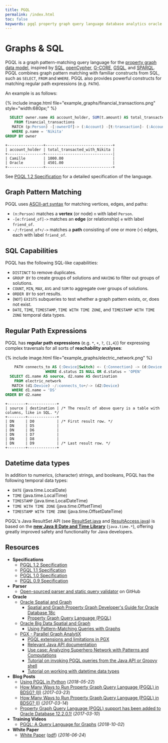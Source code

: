 ```yaml
---
title: PGQL
permalink: /index.html
toc: false
keywords: pgql property graph query language database analytics oracle sql standard gql cypher opencypher sparql gsql pgx big data spatial
---
```


Graphs & SQL
====================================

PGQL is a graph pattern-matching query language for the [property graph data model](spec/1.2/#property-graph-data-model), inspired by
[SQL](https://en.wikipedia.org/wiki/SQL),
[openCypher](http://www.opencypher.org/),
[G-CORE](http://g-core.org/),
[GSQL](https://doc.tigergraph.com/GSQL-101.html),
and [SPARQL](https://www.w3.org/TR/sparql11-query/).
PGQL combines graph pattern matching with familiar constructs from SQL, such as `SELECT`, `FROM` and `WHERE`.
PGQL also provides powerful constructs for matching regular path expressions (e.g. `PATH`).

An example is as follows:

{% include image.html file="example_graphs/financial_transactions.png" style="width:680px;" %}

```sql
  SELECT owner.name AS account_holder, SUM(t.amount) AS total_transacted_with_Nikita
    FROM financial_transactions
   MATCH (p:Person) -[:ownerOf]-> (:Account) -[t:transaction]- (:Account) <-[:ownerOf]- (owner:Person|Company)
   WHERE p.name = 'Nikita'
GROUP BY owner
```

```
+----------------+------------------------------+
| account_holder | total_transacted_with_Nikita |
+----------------+------------------------------|
| Camille        | 1000.00                      |
| Oracle         | 4501.00                      |
+----------------+------------------------------+
```

See [PGQL 1.2 Specification](spec/1.2/) for a detailed specification of the language.

Graph Pattern Matching
----------------------

PGQL uses [ASCII-art syntax](https://neo4j.com/developer/cypher-query-language/) for matching vertices, edges, and paths:

 * `(n:Person)` matches a __vertex__ (or node) `n` with label `Person`.
 * `-[e:friend_of]->` matches an __edge__ (or relationship) `e` with label `friend_of`.
 * `-/:friend_of+/->` matches a __path__ consisting of one or more (`+`) edges, each with label `friend_of`.

SQL Capabilities
-------------------

PGQL has the following SQL-like capabilities:

 * `DISTINCT` to remove duplicates.
 * `GROUP BY` to create groups of solutions and `HAVING` to filter out groups of solutions.
 * `COUNT`, `MIN`, `MAX`, `AVG` and `SUM` to aggregate over groups of solutions.
 * `ORDER BY` to sort results.
 * (`NOT`) `EXISTS` subqueries to test whether a graph pattern exists, or, does not exist.
 * `DATE`, `TIME`, `TIMESTAMP`, `TIME WITH TIME ZONE`, and `TIMESTAMP WITH TIME ZONE` temporal data types.

Regular Path Expressions
------------------------

PGQL has __regular path expressions__ (e.g. `*`, `+`, `?`, `{1,4}`) for expressing complex traversals for all sorts of __reachability analyses__:

{% include image.html file="example_graphs/electric_network.png" %}

```sql
    PATH connects_to AS (:Device|Switch) <- (:Connection) -> (d:Device|Switch) /* Devices and switches are connected by two edges. */
                  WHERE d.status IS NULL OR d.status = 'OPEN'                  /* Only consider switches with OPEN status. */
  SELECT d1.name AS source, d2.name AS destination
    FROM electric_network
   MATCH (d1:Device) -/:connects_to+/-> (d2:Device)                            /* We match the connects_to pattern one or more (+) times. */
   WHERE d1.name = 'DS'
ORDER BY d2.name
```

```
+--------+-------------+
| source | destination | /* The result of above query is a table with columns, like in SQL. */
+--------+-------------+
| DN     | D0          | /* First result row. */
| DN     | D5          |
| DN     | D6          |
| DN     | D7          |
| DN     | D8          |
| DN     | D9          | /* Last result row. */
+--------+-------------+
```

Datetime data types
-------------------
In addition to numerics, (character) strings, and booleans, PGQL has the following temporal data types:

 - `DATE` (java.time.LocalDate)
 - `TIME` (java.time.LocalTime)
 - `TIMESTAMP` (java.time.LocalDateTime)
 - `TIME WITH TIME ZONE` (java.time.OffsetTime)
 - `TIMESTAMP WITH TIME ZONE` (java.time.OffsetDateTime)

PGQL's Java ResultSet API
(see [ResultSet.java](https://github.com/oracle/pgql-lang/blob/master/graph-query-ir/src/main/java/oracle/pgql/lang/ResultSet.java)
and [ResultAccess.java](https://github.com/oracle/pgql-lang/blob/master/graph-query-ir/src/main/java/oracle/pgql/lang/ResultAccess.java))
 is based on the [__new Java 8 Date and Time Library__](http://www.oracle.com/technetwork/articles/java/jf14-date-time-2125367.html) (`java.time.*`), offering greatly improved safety and functionality for Java developers.

Resources
---------

 - __Specifications__
     - [PGQL 1.2 Specification](spec/1.2/)
     - [PGQL 1.1 Specification](spec/1.1/)
     - [PGQL 1.0 Specification](spec/1.0/)
     - [PGQL 0.9 Specification](https://docs.oracle.com/cd/E56133_01/1.2.1/PGQL_Specification.pdf)
 - __Parser__
     - [Open-sourced parser and static query validator](https://github.com/oracle/pgql-lang) on GitHub
 - __Oracle__
     - [Oracle Spatial and Graph](https://www.oracle.com/database/spatial/index.html)
         - [Spatial and Graph Property Graph Developer's Guide for Oracle Database 18c](https://docs.oracle.com/en/database/oracle/oracle-database/18/spgdg/index.html)
         - [Property Graph Query Language (PGQL)](https://docs.oracle.com/en/database/oracle/oracle-database/18/spgdg/sql-based-property-graph-query-analytics.html#GUID-301FF092-1A07-43D2-91E5-0C5AFF3467CC)
     - [Oracle Big Data Spatial and Graph](https://www.oracle.com/technetwork/database/database-technologies/bigdata-spatialandgraph/overview/index.html)
         - [Using Pattern-Matching Queries with Graphs](https://docs.oracle.com/en/bigdata/big-data-spatial-graph/2.5/bdspa/using-in-memory-analyst.html#GUID-96D9C0AA-CE52-48E6-A09E-D97E872A79A1)
     - [PGX - Parallel Graph AnalytiX](https://www.oracle.com/technetwork/oracle-labs/parallel-graph-analytix/overview/index.html)
         - [PGQL extensions and limitations in PGX](https://docs.oracle.com/cd/E56133_01/latest/reference/pgql-specification.html)
         - [Relevant Java API documentation](https://docs.oracle.com/cd/E56133_01/latest/reference/api/graph-pattern-matching.html)
         - [Use case: Analyzing Superhero Network with Patterns and Computations](https://docs.oracle.com/cd/E56133_01/latest/use-cases/superhero/index.html)
         - [Tutorial on invoking PGQL queries from the Java API or Groovy shell](https://docs.oracle.com/cd/E56133_01/latest/tutorials/graph-pattern-matching.html)
         - [Tutorial on working with datetime data types](https://docs.oracle.com/cd/E56133_01/latest/tutorials/datetime-data-types.html)
 - __Blog Posts__
     - [Using PGQL in Python](https://blogs.oracle.com/bigdataspatialgraph/using-pgql-in-python) (_2018-05-22_)
     - [How Many Ways to Run Property Graph Query Language (PGQL) in BDSG? (II)](https://blogs.oracle.com/bigdataspatialgraph/how-many-ways-to-run-property-graph-query-language-pgql-in-bdsg-ii) (_2017-03-23_)
     - [How Many Ways to Run Property Graph Query Language (PGQL) in BDSG? (I)](https://blogs.oracle.com/bigdataspatialgraph/how-many-ways-to-run-property-graph-query-language-pgql-in-bdsg-i) (_2017-03-14_)
     - [Property Graph Query Language (PGQL) support has been added to Oracle Database 12.2.0.1!](https://blogs.oracle.com/oraclespatial/property-graph-query-language-pgql-support-has-been-added-to-oracle-database-12201) (_2017-03-10_)
 - __Training Videos__
     - [PGQL: A Query Language for Graphs](https://asktom.oracle.com/pls/apex/f?p=100:551:::NO:551:P551_CLASS_ID:4197&cs=1F6BF819D61CFBE3F44500E3F8E156C5C) (_2018-10-02_)
 - __White Paper__
     - [White Paper](http://dl.acm.org/citation.cfm?id=2960421) ([pdf](http://event.cwi.nl/grades/2016/07-VanRest.pdf)) (_2016-06-24_)
